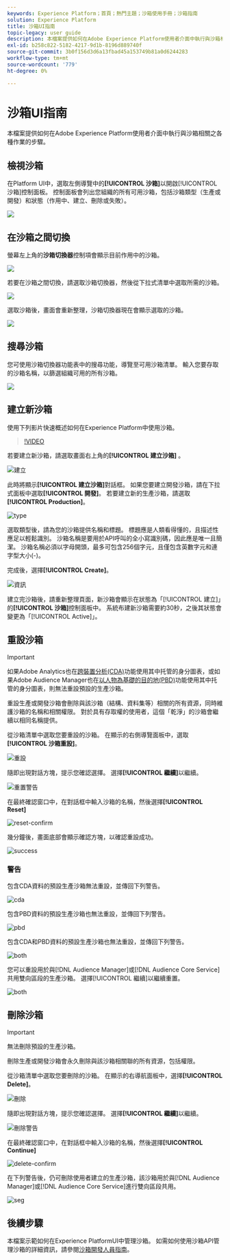 ```yaml
---
keywords: Experience Platform；首頁；熱門主題；沙箱使用手冊；沙箱指南
solution: Experience Platform
title: 沙箱UI指南
topic-legacy: user guide
description: 本檔案提供如何在Adobe Experience Platform使用者介面中執行與沙箱相關之各種作業的步驟。
exl-id: b258c822-5182-4217-9d1b-8196d889740f
source-git-commit: 3b0f156d3d6a13fbad45a153749b81a0d6244283
workflow-type: tm+mt
source-wordcount: '779'
ht-degree: 0%

---
```


# 沙箱UI指南

本檔案提供如何在Adobe Experience Platform使用者介面中執行與沙箱相關之各種作業的步驟。

## 檢視沙箱

在Platform UI中，選取左側導覽中的&#x200B;**[!UICONTROL 沙箱]**&#x200B;以開啟[!UICONTROL 沙箱]控制面板。 控制面板會列出您組織的所有可用沙箱，包括沙箱類型（生產或開發）和狀態（作用中、建立、刪除或失敗）。

![](../images/ui/view-sandboxes.png)

## 在沙箱之間切換

螢幕左上角的&#x200B;**沙箱切換器**&#x200B;控制項會顯示目前作用中的沙箱。

![](../images/ui/sandbox-switcher.png)

若要在沙箱之間切換，請選取沙箱切換器，然後從下拉式清單中選取所需的沙箱。

![](../images/ui/switcher-menu.png)

選取沙箱後，畫面會重新整理，沙箱切換器現在會顯示選取的沙箱。

![](../images/ui/switched.png)

## 搜尋沙箱

您可使用沙箱切換器功能表中的搜尋功能，導覽至可用沙箱清單。 輸入您要存取的沙箱名稱，以篩選組織可用的所有沙箱。

![](../images/ui/sandbox-search.png)

## 建立新沙箱

使用下列影片快速概述如何在Experience Platform中使用沙箱。

>[!VIDEO](https://video.tv.adobe.com/v/29838/?quality=12&learn=on)

若要建立新沙箱，請選取畫面右上角的&#x200B;**[!UICONTROL 建立沙箱]** 。

![建立](../images/ui/create.png)

此時將顯示&#x200B;**[!UICONTROL 建立沙箱]**&#x200B;對話框。 如果您要建立開發沙箱，請在下拉式面板中選取&#x200B;**[!UICONTROL 開發]**。 若要建立新的生產沙箱，請選取&#x200B;**[!UICONTROL Production]**。

![type](../images/ui/type.png)

選取類型後，請為您的沙箱提供名稱和標題。 標題應是人類看得懂的，且描述性應足以輕鬆識別。 沙箱名稱是要用於API呼叫的全小寫識別碼，因此應是唯一且簡潔。 沙箱名稱必須以字母開頭，最多可包含256個字元，且僅包含英數字元和連字型大小(-)。

完成後，選擇&#x200B;**[!UICONTROL Create]**。

![資訊](../images/ui/info.png)

建立完沙箱後，請重新整理頁面，新沙箱會顯示在狀態為「[!UICONTROL 建立]」的&#x200B;**[!UICONTROL 沙箱]**&#x200B;控制面板中。 系統布建新沙箱需要約30秒，之後其狀態會變更為「[!UICONTROL Active]」。

## 重設沙箱

>[!IMPORTANT]
>
>如果Adobe Analytics也在[跨裝置分析(CDA)](https://experienceleague.adobe.com/docs/analytics/components/cda/overview.html)功能使用其中托管的身分圖表，或如果Adobe Audience Manager也在[以人物為基礎的目的地(PBD)](https://experienceleague.adobe.com/docs/audience-manager/user-guide/features/destinations/people-based/people-based-destinations-overview.html)功能使用其中托管的身分圖表，則無法重設預設的生產沙箱。

重設生產或開發沙箱會刪除與該沙箱（結構、資料集等）相關的所有資源，同時維護沙箱的名稱和相關權限。 對於具有存取權的使用者，這個「乾淨」的沙箱會繼續以相同名稱提供。

從沙箱清單中選取您要重設的沙箱。 在顯示的右側導覽面板中，選取&#x200B;**[!UICONTROL 沙箱重設]**。

![重設](../images/ui/reset.png)

隨即出現對話方塊，提示您確認選擇。 選擇&#x200B;**[!UICONTROL 繼續]**&#x200B;以繼續。

![重置警告](../images/ui/reset-warning.png)

在最終確認窗口中，在對話框中輸入沙箱的名稱，然後選擇&#x200B;**[!UICONTROL Reset]**

![reset-confirm](../images/ui/reset-confirm.png)

幾分鐘後，畫面底部會顯示確認方塊，以確認重設成功。

![success](../images/ui/success.png)

### 警告

包含CDA資料的預設生產沙箱無法重設，並傳回下列警告。

![cda](../images/ui/cda.png)

包含PBD資料的預設生產沙箱也無法重設，並傳回下列警告。

![pbd](../images/ui/pbd.png)

包含CDA和PBD資料的預設生產沙箱也無法重設，並傳回下列警告。

![both](../images/ui/both.png)

您可以重設用於與[!DNL Audience Manager]或[!DNL Audience Core Service]共用雙向區段的生產沙箱。 選擇[!UICONTROL 繼續]以繼續重置。

![both](../images/ui/seg.png)

## 刪除沙箱

>[!IMPORTANT]
>
>無法刪除預設的生產沙箱。

刪除生產或開發沙箱會永久刪除與該沙箱相關聯的所有資源，包括權限。

從沙箱清單中選取您要刪除的沙箱。 在顯示的右導航面板中，選擇&#x200B;**[!UICONTROL Delete]**。

![刪除](../images/ui/delete.png)

隨即出現對話方塊，提示您確認選擇。 選擇&#x200B;**[!UICONTROL 繼續]**&#x200B;以繼續。

![刪除警告](../images/ui/delete-warning.png)

在最終確認窗口中，在對話框中輸入沙箱的名稱，然後選擇&#x200B;**[!UICONTROL Continue]**

![delete-confirm](../images/ui/delete-confirm.png)

在下列警告後，仍可刪除使用者建立的生產沙箱，該沙箱用於與[!DNL Audience Manager]或[!DNL Audience Core Service]進行雙向區段共用。

![seg](../images/ui/delete-seg.png)

## 後續步驟

本檔案示範如何在Experience PlatformUI中管理沙箱。 如需如何使用沙箱API管理沙箱的詳細資訊，請參閱[沙箱開發人員指南](../api/getting-started.md)。

